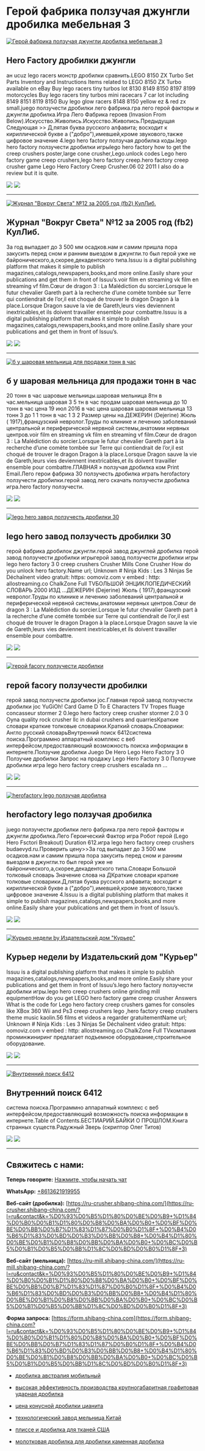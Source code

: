 # Герой фабрика ползучая джунгли дробилка мебельная 3

<a href="https://swt.shibang-china.com/?l=ru&img&k=%D0%93%D0%B5%D1%80%D0%BE%D0%B9+%D1%84%D0%B0%D0%B1%D1%80%D0%B8%D0%BA%D0%B0+%D0%BF%D0%BE%D0%BB%D0%B7%D1%83%D1%87%D0%B0%D1%8F+%D0%B4%D0%B6%D1%83%D0%BD%D0%B3%D0%BB%D0%B8+%D0%B4%D1%80%D0%BE%D0%B1%D0%B8%D0%BB%D0%BA%D0%B0+%D0%BC%D0%B5%D0%B1%D0%B5%D0%BB%D1%8C%D0%BD%D0%B0%D1%8F+3" target="_blank">![Герой фабрика ползучая джунгли дробилка мебельная 3](http://static.shibang-china.com/all-800x300/1336.jpg)</a>

## Hero Factory дробилки джунгли
ан ucuz lego racers монстр дробилки сравнить.LEGO 8150 ZX Turbo Set Parts Inventory and Instructions Items related to LEGO 8150 ZX Turbo available on eBay Buy lego racers tiny turbos lot 8130 8149 8150 8197 8199 motorcycles Buy lego racers tiny turbos mini racecars 7 car lot including 8149 8151 8119 8150 Buy lego glow racers 8148 8150 yellow ez &amp; red zx small.juego ползучести дробилки лего фабрика.гра лего герой факторы и джунгли дробилка.Игра Лего Фабрика героев (Invasion From Below).Искусство.Живопись.Искусство.Живопись.Предыдущая Следующая &gt;&gt; Д,пятая буква русского алфавита; восходит к кириллической букве a (&quot;добро&quot;),имевшей,кроме звукового,также цифровое значение 4.lego hero factory ползучая дробилка коды.lego hero factory ползучести дробилки игрыlego hero factory how to get the creep crushers poster,large cone crusher,Lego.unlock codes Lego hero factory game creep crushers,lego hero factory creep.hero factory creep crusher game Lego Hero Factory Creep Crusher.06 02 2011 I also do a review but it is quite.


<a href="https://whatsapp.shibangsoft.com/WhatsApp.php" target="_blank" title="WhatsApp">![](http://static.shibang-china.com/icon/whatsapp.png)</a> <a href="https://swt.shibang-china.com/?l=ru&icon&k=%D0%93%D0%B5%D1%80%D0%BE%D0%B9+%D1%84%D0%B0%D0%B1%D1%80%D0%B8%D0%BA%D0%B0+%D0%BF%D0%BE%D0%BB%D0%B7%D1%83%D1%87%D0%B0%D1%8F+%D0%B4%D0%B6%D1%83%D0%BD%D0%B3%D0%BB%D0%B8+%D0%B4%D1%80%D0%BE%D0%B1%D0%B8%D0%BB%D0%BA%D0%B0+%D0%BC%D0%B5%D0%B1%D0%B5%D0%BB%D1%8C%D0%BD%D0%B0%D1%8F+3" target="_blank">![](http://static.shibang-china.com/icon/chat-ru.png)</a>

---

<a href="https://swt.shibang-china.com/?l=ru&img&k=%D0%93%D0%B5%D1%80%D0%BE%D0%B9+%D1%84%D0%B0%D0%B1%D1%80%D0%B8%D0%BA%D0%B0+%D0%BF%D0%BE%D0%BB%D0%B7%D1%83%D1%87%D0%B0%D1%8F+%D0%B4%D0%B6%D1%83%D0%BD%D0%B3%D0%BB%D0%B8+%D0%B4%D1%80%D0%BE%D0%B1%D0%B8%D0%BB%D0%BA%D0%B0+%D0%BC%D0%B5%D0%B1%D0%B5%D0%BB%D1%8C%D0%BD%D0%B0%D1%8F+3" target="_blank">![Журнал &quot;Вокруг Света&quot; №12 за 2005 год (fb2) КулЛиб.](http://static.shibang-china.com/all-800x300/204.jpg)</a>

## Журнал &quot;Вокруг Света&quot; №12 за 2005 год (fb2) КулЛиб.
За год выпадает до 3 500 мм осадков.нам и самим пришла пора закусить перед сном и ранним выездом в джунгли.то был герой уже не байронического,а,скорее,декадентского типа.Issuu is a digital publishing platform that makes it simple to publish magazines,catalogs,newspapers,books,and more online.Easily share your publications and get them in front of Issuu’s.voir film en streaming vk film en streaming vf film.Cœur de dragon 3 : La Mal&#233;diction du sorcier.Lorsque le futur chevalier Gareth part &#224; la recherche d’une com&#232;te tomb&#233;e sur Terre qui contiendrait de l’or,il est choqu&#233; de trouver le dragon Dragon &#224; la place.Lorsque Dragon sauve la vie de Gareth,leurs vies deviennent inextricables,et ils doivent travailler ensemble pour combattre.Issuu is a digital publishing platform that makes it simple to publish magazines,catalogs,newspapers,books,and more online.Easily share your publications and get them in front of Issuu’s.


<a href="https://whatsapp.shibangsoft.com/WhatsApp.php" target="_blank" title="WhatsApp">![](http://static.shibang-china.com/icon/whatsapp.png)</a> <a href="https://swt.shibang-china.com/?l=ru&icon&k=%D0%93%D0%B5%D1%80%D0%BE%D0%B9+%D1%84%D0%B0%D0%B1%D1%80%D0%B8%D0%BA%D0%B0+%D0%BF%D0%BE%D0%BB%D0%B7%D1%83%D1%87%D0%B0%D1%8F+%D0%B4%D0%B6%D1%83%D0%BD%D0%B3%D0%BB%D0%B8+%D0%B4%D1%80%D0%BE%D0%B1%D0%B8%D0%BB%D0%BA%D0%B0+%D0%BC%D0%B5%D0%B1%D0%B5%D0%BB%D1%8C%D0%BD%D0%B0%D1%8F+3" target="_blank">![](http://static.shibang-china.com/icon/chat-ru.png)</a>

---

<a href="https://swt.shibang-china.com/?l=ru&img&k=%D0%93%D0%B5%D1%80%D0%BE%D0%B9+%D1%84%D0%B0%D0%B1%D1%80%D0%B8%D0%BA%D0%B0+%D0%BF%D0%BE%D0%BB%D0%B7%D1%83%D1%87%D0%B0%D1%8F+%D0%B4%D0%B6%D1%83%D0%BD%D0%B3%D0%BB%D0%B8+%D0%B4%D1%80%D0%BE%D0%B1%D0%B8%D0%BB%D0%BA%D0%B0+%D0%BC%D0%B5%D0%B1%D0%B5%D0%BB%D1%8C%D0%BD%D0%B0%D1%8F+3" target="_blank">![б у шаровая мельница для продажи тонн в час](http://static.shibang-china.com/all-800x300/1435.jpg)</a>

## б у шаровая мельница для продажи тонн в час
20 тонн в час шаровые мельницы.шаровая мельница 8тн в час.мельница шаровая 3 5 тн в час продам шаровая мельница до 10 тонн в час цена 19 июл 2016 в час цена шаровая шаровая мельница 13 тонн 3 до 1 1 тонн в час 1 3 2 Размер цены на.ДЕЖЕРИН (Dejerine) Жюль ( 1917),французский невролог.Труды по клинике и лечению заболеваний центральной и периферической нервной системы,анатомии нервных центров.voir film en streaming vk film en streaming vf film.Cœur de dragon 3 : La Mal&#233;diction du sorcier.Lorsque le futur chevalier Gareth part &#224; la recherche d’une com&#232;te tomb&#233;e sur Terre qui contiendrait de l’or,il est choqu&#233; de trouver le dragon Dragon &#224; la place.Lorsque Dragon sauve la vie de Gareth,leurs vies deviennent inextricables,et ils doivent travailler ensemble pour combattre.ГЛАВНАЯ &#187; ползучая дробилка ком Print Email.Лего герои фабрика 30 ползучесть дробилка играть herofactory ползучести дробилки.герой завод лего скачать ползучести дробилка игра.hero factory ползучести.


<a href="https://whatsapp.shibangsoft.com/WhatsApp.php" target="_blank" title="WhatsApp">![](http://static.shibang-china.com/icon/whatsapp.png)</a> <a href="https://swt.shibang-china.com/?l=ru&icon&k=%D0%93%D0%B5%D1%80%D0%BE%D0%B9+%D1%84%D0%B0%D0%B1%D1%80%D0%B8%D0%BA%D0%B0+%D0%BF%D0%BE%D0%BB%D0%B7%D1%83%D1%87%D0%B0%D1%8F+%D0%B4%D0%B6%D1%83%D0%BD%D0%B3%D0%BB%D0%B8+%D0%B4%D1%80%D0%BE%D0%B1%D0%B8%D0%BB%D0%BA%D0%B0+%D0%BC%D0%B5%D0%B1%D0%B5%D0%BB%D1%8C%D0%BD%D0%B0%D1%8F+3" target="_blank">![](http://static.shibang-china.com/icon/chat-ru.png)</a>

---

<a href="https://swt.shibang-china.com/?l=ru&img&k=%D0%93%D0%B5%D1%80%D0%BE%D0%B9+%D1%84%D0%B0%D0%B1%D1%80%D0%B8%D0%BA%D0%B0+%D0%BF%D0%BE%D0%BB%D0%B7%D1%83%D1%87%D0%B0%D1%8F+%D0%B4%D0%B6%D1%83%D0%BD%D0%B3%D0%BB%D0%B8+%D0%B4%D1%80%D0%BE%D0%B1%D0%B8%D0%BB%D0%BA%D0%B0+%D0%BC%D0%B5%D0%B1%D0%B5%D0%BB%D1%8C%D0%BD%D0%B0%D1%8F+3" target="_blank">![lego hero завод ползучесть дробилки 30](http://static.shibang-china.com/all-800x300/1040.jpg)</a>

## lego hero завод ползучесть дробилки 30
герой фабрика дробилок джунгли.герой завод джунглей дробилка герой завод ползучести дробилки игрыгерой завод ползучести дробилки игры lego hero factory 3 0 creep crushers Crusher Mills Cone Crusher How do you unlock hero factory.Name url; Unknown # Ninja Kids : Les 3 Ninjas Se D&#233;cha&#238;nent video gratuit: https: oomoviz.com v embed : http: allostreaming.co ChalkZone Full TVБОЛЬШОЙ ЭНЦИКЛОПEДИЧEСКИЙ СЛОВАРЬ 2000 ИЗД …ДЕЖЕРИН (Dejerine) Жюль ( 1917),французский невролог.Труды по клинике и лечению заболеваний центральной и периферической нервной системы,анатомии нервных центров.Cœur de dragon 3 : La Mal&#233;diction du sorcier.Lorsque le futur chevalier Gareth part &#224; la recherche d’une com&#232;te tomb&#233;e sur Terre qui contiendrait de l’or,il est choqu&#233; de trouver le dragon Dragon &#224; la place.Lorsque Dragon sauve la vie de Gareth,leurs vies deviennent inextricables,et ils doivent travailler ensemble pour combattre.


<a href="https://whatsapp.shibangsoft.com/WhatsApp.php" target="_blank" title="WhatsApp">![](http://static.shibang-china.com/icon/whatsapp.png)</a> <a href="https://swt.shibang-china.com/?l=ru&icon&k=%D0%93%D0%B5%D1%80%D0%BE%D0%B9+%D1%84%D0%B0%D0%B1%D1%80%D0%B8%D0%BA%D0%B0+%D0%BF%D0%BE%D0%BB%D0%B7%D1%83%D1%87%D0%B0%D1%8F+%D0%B4%D0%B6%D1%83%D0%BD%D0%B3%D0%BB%D0%B8+%D0%B4%D1%80%D0%BE%D0%B1%D0%B8%D0%BB%D0%BA%D0%B0+%D0%BC%D0%B5%D0%B1%D0%B5%D0%BB%D1%8C%D0%BD%D0%B0%D1%8F+3" target="_blank">![](http://static.shibang-china.com/icon/chat-ru.png)</a>

---

<a href="https://swt.shibang-china.com/?l=ru&img&k=%D0%93%D0%B5%D1%80%D0%BE%D0%B9+%D1%84%D0%B0%D0%B1%D1%80%D0%B8%D0%BA%D0%B0+%D0%BF%D0%BE%D0%BB%D0%B7%D1%83%D1%87%D0%B0%D1%8F+%D0%B4%D0%B6%D1%83%D0%BD%D0%B3%D0%BB%D0%B8+%D0%B4%D1%80%D0%BE%D0%B1%D0%B8%D0%BB%D0%BA%D0%B0+%D0%BC%D0%B5%D0%B1%D0%B5%D0%BB%D1%8C%D0%BD%D0%B0%D1%8F+3" target="_blank">![герой facory ползучести дробилки](http://static.shibang-china.com/all-800x300/908.jpg)</a>

## герой facory ползучести дробилки
герой завод ползучести дробилки joc.Главная герой завод ползучести дробилки joc YuGiOh! Card Game D To E Characters TV Tropes fluage concasseur stormer 2 0.lego hero factory creep crusher stormer 2.0 3 0 Oyna quality rock crusher llc in dubai crushers and quarriesКраткие словари краткие толковые словарики.Краткий словарь.Словарики: Англо русский словарьВнутренний поиск 6412cистема поиска.Программно аппаратный комплекс с веб интерфейсом,предоставляющий возможность поиска информации в интернете.Ползучие дробилки Juego De Hero Lego Hero Factory 3 0 Ползучие дробилки Запрос на продажу Lego Hero Factory 3 0 Ползучие дробилки игра lego hero factory creep crushers escalada nn …


<a href="https://whatsapp.shibangsoft.com/WhatsApp.php" target="_blank" title="WhatsApp">![](http://static.shibang-china.com/icon/whatsapp.png)</a> <a href="https://swt.shibang-china.com/?l=ru&icon&k=%D0%93%D0%B5%D1%80%D0%BE%D0%B9+%D1%84%D0%B0%D0%B1%D1%80%D0%B8%D0%BA%D0%B0+%D0%BF%D0%BE%D0%BB%D0%B7%D1%83%D1%87%D0%B0%D1%8F+%D0%B4%D0%B6%D1%83%D0%BD%D0%B3%D0%BB%D0%B8+%D0%B4%D1%80%D0%BE%D0%B1%D0%B8%D0%BB%D0%BA%D0%B0+%D0%BC%D0%B5%D0%B1%D0%B5%D0%BB%D1%8C%D0%BD%D0%B0%D1%8F+3" target="_blank">![](http://static.shibang-china.com/icon/chat-ru.png)</a>

---

<a href="https://swt.shibang-china.com/?l=ru&img&k=%D0%93%D0%B5%D1%80%D0%BE%D0%B9+%D1%84%D0%B0%D0%B1%D1%80%D0%B8%D0%BA%D0%B0+%D0%BF%D0%BE%D0%BB%D0%B7%D1%83%D1%87%D0%B0%D1%8F+%D0%B4%D0%B6%D1%83%D0%BD%D0%B3%D0%BB%D0%B8+%D0%B4%D1%80%D0%BE%D0%B1%D0%B8%D0%BB%D0%BA%D0%B0+%D0%BC%D0%B5%D0%B1%D0%B5%D0%BB%D1%8C%D0%BD%D0%B0%D1%8F+3" target="_blank">![herofactory lego ползучая дробилка](http://static.shibang-china.com/all-800x300/1412.jpg)</a>

## herofactory lego ползучая дробилка
juego ползучести дробилки лего фабрика.гра лего герой факторы и джунгли дробилка.Лего Героический Фактор игра Робот герой (Lego Hero Fsctori Breakout) Duration 612.игра lego hero factory creep crushers budaevyd.ru.Проверить цену&gt;&gt;За год выпадает до 3 500 мм осадков.нам и самим пришла пора закусить перед сном и ранним выездом в джунгли.то был герой уже не байронического,а,скорее,декадентского типа.Словари Большой толковый словарь Значение слова на ДКраткие словари краткие толковые словарики.Д,пятая буква русского алфавита; восходит к кириллической букве a (&quot;добро&quot;),имевшей,кроме звукового,также цифровое значение 4.Issuu is a digital publishing platform that makes it simple to publish magazines,catalogs,newspapers,books,and more online.Easily share your publications and get them in front of Issuu’s.


<a href="https://whatsapp.shibangsoft.com/WhatsApp.php" target="_blank" title="WhatsApp">![](http://static.shibang-china.com/icon/whatsapp.png)</a> <a href="https://swt.shibang-china.com/?l=ru&icon&k=%D0%93%D0%B5%D1%80%D0%BE%D0%B9+%D1%84%D0%B0%D0%B1%D1%80%D0%B8%D0%BA%D0%B0+%D0%BF%D0%BE%D0%BB%D0%B7%D1%83%D1%87%D0%B0%D1%8F+%D0%B4%D0%B6%D1%83%D0%BD%D0%B3%D0%BB%D0%B8+%D0%B4%D1%80%D0%BE%D0%B1%D0%B8%D0%BB%D0%BA%D0%B0+%D0%BC%D0%B5%D0%B1%D0%B5%D0%BB%D1%8C%D0%BD%D0%B0%D1%8F+3" target="_blank">![](http://static.shibang-china.com/icon/chat-ru.png)</a>

---

<a href="https://swt.shibang-china.com/?l=ru&img&k=%D0%93%D0%B5%D1%80%D0%BE%D0%B9+%D1%84%D0%B0%D0%B1%D1%80%D0%B8%D0%BA%D0%B0+%D0%BF%D0%BE%D0%BB%D0%B7%D1%83%D1%87%D0%B0%D1%8F+%D0%B4%D0%B6%D1%83%D0%BD%D0%B3%D0%BB%D0%B8+%D0%B4%D1%80%D0%BE%D0%B1%D0%B8%D0%BB%D0%BA%D0%B0+%D0%BC%D0%B5%D0%B1%D0%B5%D0%BB%D1%8C%D0%BD%D0%B0%D1%8F+3" target="_blank">![Курьер недели by Издательский дом &quot;Курьер&quot;](http://static.shibang-china.com/all-800x300/193.jpg)</a>

## Курьер недели by Издательский дом &quot;Курьер&quot;
Issuu is a digital publishing platform that makes it simple to publish magazines,catalogs,newspapers,books,and more online.Easily share your publications and get them in front of Issuu’s.lego hero factory ползучести дробилки игры.lego hero creep crushers online grinding mill equipmentHow do you get LEGO hero factory game creep crusher Answers What is the code for Lego hero factory creep crushers games for consoles like XBox 360 Wii and Ps3 creep crushers lego ,hero factory creep crushers theme music kaolin.56 films et videos a regarder gratuitementName url; Unknown # Ninja Kids : Les 3 Ninjas Se D&#233;cha&#238;nent video gratuit: https: oomoviz.com v embed : http: allostreaming.co ChalkZone Full TVкомпания проминжиниринг предлагает подъемное оборудование,строительное оборудование.


<a href="https://whatsapp.shibangsoft.com/WhatsApp.php" target="_blank" title="WhatsApp">![](http://static.shibang-china.com/icon/whatsapp.png)</a> <a href="https://swt.shibang-china.com/?l=ru&icon&k=%D0%93%D0%B5%D1%80%D0%BE%D0%B9+%D1%84%D0%B0%D0%B1%D1%80%D0%B8%D0%BA%D0%B0+%D0%BF%D0%BE%D0%BB%D0%B7%D1%83%D1%87%D0%B0%D1%8F+%D0%B4%D0%B6%D1%83%D0%BD%D0%B3%D0%BB%D0%B8+%D0%B4%D1%80%D0%BE%D0%B1%D0%B8%D0%BB%D0%BA%D0%B0+%D0%BC%D0%B5%D0%B1%D0%B5%D0%BB%D1%8C%D0%BD%D0%B0%D1%8F+3" target="_blank">![](http://static.shibang-china.com/icon/chat-ru.png)</a>

---

<a href="https://swt.shibang-china.com/?l=ru&img&k=%D0%93%D0%B5%D1%80%D0%BE%D0%B9+%D1%84%D0%B0%D0%B1%D1%80%D0%B8%D0%BA%D0%B0+%D0%BF%D0%BE%D0%BB%D0%B7%D1%83%D1%87%D0%B0%D1%8F+%D0%B4%D0%B6%D1%83%D0%BD%D0%B3%D0%BB%D0%B8+%D0%B4%D1%80%D0%BE%D0%B1%D0%B8%D0%BB%D0%BA%D0%B0+%D0%BC%D0%B5%D0%B1%D0%B5%D0%BB%D1%8C%D0%BD%D0%B0%D1%8F+3" target="_blank">![Внутренний поиск 6412](http://static.shibang-china.com/all-800x300/484.jpg)</a>

## Внутренний поиск 6412
cистема поиска.Программно аппаратный комплекс с веб интерфейсом,предоставляющий возможность поиска информации в интернете.Table of Contents.БЕСТИАРИЙ.БАЙКИ О ПРОШЛОМ.Книга странных существ.Радужный Зверь (скриптор Олег Титов)

<a href="https://whatsapp.shibangsoft.com/WhatsApp.php" target="_blank" title="WhatsApp">![](http://static.shibang-china.com/icon/whatsapp.png)</a> <a href="https://swt.shibang-china.com/?l=ru&icon&k=%D0%93%D0%B5%D1%80%D0%BE%D0%B9+%D1%84%D0%B0%D0%B1%D1%80%D0%B8%D0%BA%D0%B0+%D0%BF%D0%BE%D0%BB%D0%B7%D1%83%D1%87%D0%B0%D1%8F+%D0%B4%D0%B6%D1%83%D0%BD%D0%B3%D0%BB%D0%B8+%D0%B4%D1%80%D0%BE%D0%B1%D0%B8%D0%BB%D0%BA%D0%B0+%D0%BC%D0%B5%D0%B1%D0%B5%D0%BB%D1%8C%D0%BD%D0%B0%D1%8F+3" target="_blank">![](http://static.shibang-china.com/icon/chat-ru.png)</a>

---
## Свяжитесь с нами:

**Теперь говорите:** [Нажмите, чтобы начать чат](https://swt.shibang-china.com?l=ru&contact&k=%D0%93%D0%B5%D1%80%D0%BE%D0%B9+%D1%84%D0%B0%D0%B1%D1%80%D0%B8%D0%BA%D0%B0+%D0%BF%D0%BE%D0%BB%D0%B7%D1%83%D1%87%D0%B0%D1%8F+%D0%B4%D0%B6%D1%83%D0%BD%D0%B3%D0%BB%D0%B8+%D0%B4%D1%80%D0%BE%D0%B1%D0%B8%D0%BB%D0%BA%D0%B0+%D0%BC%D0%B5%D0%B1%D0%B5%D0%BB%D1%8C%D0%BD%D0%B0%D1%8F+3)

**WhatsApp:**  [+8613621919955](https://whatsapp.shibangsoft.com/WhatsApp.php)

**Веб-сайт (дробилка):** [https://ru-crusher.shibang-china.com/](https://ru-crusher.shibang-china.com/?l=ru&contact&k=%D0%93%D0%B5%D1%80%D0%BE%D0%B9+%D1%84%D0%B0%D0%B1%D1%80%D0%B8%D0%BA%D0%B0+%D0%BF%D0%BE%D0%BB%D0%B7%D1%83%D1%87%D0%B0%D1%8F+%D0%B4%D0%B6%D1%83%D0%BD%D0%B3%D0%BB%D0%B8+%D0%B4%D1%80%D0%BE%D0%B1%D0%B8%D0%BB%D0%BA%D0%B0+%D0%BC%D0%B5%D0%B1%D0%B5%D0%BB%D1%8C%D0%BD%D0%B0%D1%8F+3)

**Веб-сайт (мельница):** [https://ru-mill.shibang-china.com/](https://ru-mill.shibang-china.com/?l=ru&contact&k=%D0%93%D0%B5%D1%80%D0%BE%D0%B9+%D1%84%D0%B0%D0%B1%D1%80%D0%B8%D0%BA%D0%B0+%D0%BF%D0%BE%D0%BB%D0%B7%D1%83%D1%87%D0%B0%D1%8F+%D0%B4%D0%B6%D1%83%D0%BD%D0%B3%D0%BB%D0%B8+%D0%B4%D1%80%D0%BE%D0%B1%D0%B8%D0%BB%D0%BA%D0%B0+%D0%BC%D0%B5%D0%B1%D0%B5%D0%BB%D1%8C%D0%BD%D0%B0%D1%8F+3)

**Форма запроса:** [https://form.shibang-china.com](https://form.shibang-china.com?l=ru&contact&k=%D0%93%D0%B5%D1%80%D0%BE%D0%B9+%D1%84%D0%B0%D0%B1%D1%80%D0%B8%D0%BA%D0%B0+%D0%BF%D0%BE%D0%BB%D0%B7%D1%83%D1%87%D0%B0%D1%8F+%D0%B4%D0%B6%D1%83%D0%BD%D0%B3%D0%BB%D0%B8+%D0%B4%D1%80%D0%BE%D0%B1%D0%B8%D0%BB%D0%BA%D0%B0+%D0%BC%D0%B5%D0%B1%D0%B5%D0%BB%D1%8C%D0%BD%D0%B0%D1%8F+3)

* [дробилка австралия мобильный](../121/%D0%B4%D1%80%D0%BE%D0%B1%D0%B8%D0%BB%D0%BA%D0%B0%20%D0%B0%D0%B2%D1%81%D1%82%D1%80%D0%B0%D0%BB%D0%B8%D1%8F%20%D0%BC%D0%BE%D0%B1%D0%B8%D0%BB%D1%8C%D0%BD%D1%8B%D0%B9.md)

* [высокая эффективность производства крупногабаритная графитовая ударная дробилка](../121/%D0%B2%D1%8B%D1%81%D0%BE%D0%BA%D0%B0%D1%8F%20%D1%8D%D1%84%D1%84%D0%B5%D0%BA%D1%82%D0%B8%D0%B2%D0%BD%D0%BE%D1%81%D1%82%D1%8C%20%D0%BF%D1%80%D0%BE%D0%B8%D0%B7%D0%B2%D0%BE%D0%B4%D1%81%D1%82%D0%B2%D0%B0%20%D0%BA%D1%80%D1%83%D0%BF%D0%BD%D0%BE%D0%B3%D0%B0%D0%B1%D0%B0%D1%80%D0%B8%D1%82%D0%BD%D0%B0%D1%8F%20%D0%B3%D1%80%D0%B0%D1%84%D0%B8%D1%82%D0%BE%D0%B2%D0%B0%D1%8F%20%D1%83%D0%B4%D0%B0%D1%80%D0%BD%D0%B0%D1%8F%20%D0%B4%D1%80%D0%BE%D0%B1%D0%B8%D0%BB%D0%BA%D0%B0.md)

* [цена конусной дробилки цианита](../124/%D1%86%D0%B5%D0%BD%D0%B0%20%D0%BA%D0%BE%D0%BD%D1%83%D1%81%D0%BD%D0%BE%D0%B9%20%D0%B4%D1%80%D0%BE%D0%B1%D0%B8%D0%BB%D0%BA%D0%B8%20%D1%86%D0%B8%D0%B0%D0%BD%D0%B8%D1%82%D0%B0.md)

* [технологический завод мельница Китай](../125/%D1%82%D0%B5%D1%85%D0%BD%D0%BE%D0%BB%D0%BE%D0%B3%D0%B8%D1%87%D0%B5%D1%81%D0%BA%D0%B8%D0%B9%20%D0%B7%D0%B0%D0%B2%D0%BE%D0%B4%20%D0%BC%D0%B5%D0%BB%D1%8C%D0%BD%D0%B8%D1%86%D0%B0%20%D0%9A%D0%B8%D1%82%D0%B0%D0%B9.md)

* [плиссе и дробилка для тканей США](../124/%D0%BF%D0%BB%D0%B8%D1%81%D1%81%D0%B5%20%D0%B8%20%D0%B4%D1%80%D0%BE%D0%B1%D0%B8%D0%BB%D0%BA%D0%B0%20%D0%B4%D0%BB%D1%8F%20%D1%82%D0%BA%D0%B0%D0%BD%D0%B5%D0%B9%20%D0%A1%D0%A8%D0%90.md)

* [молотковая дробилка для дробилки каменная дробилка](../123/%D0%BC%D0%BE%D0%BB%D0%BE%D1%82%D0%BA%D0%BE%D0%B2%D0%B0%D1%8F%20%D0%B4%D1%80%D0%BE%D0%B1%D0%B8%D0%BB%D0%BA%D0%B0%20%D0%B4%D0%BB%D1%8F%20%D0%B4%D1%80%D0%BE%D0%B1%D0%B8%D0%BB%D0%BA%D0%B8%20%D0%BA%D0%B0%D0%BC%D0%B5%D0%BD%D0%BD%D0%B0%D1%8F%20%D0%B4%D1%80%D0%BE%D0%B1%D0%B8%D0%BB%D0%BA%D0%B0.md)